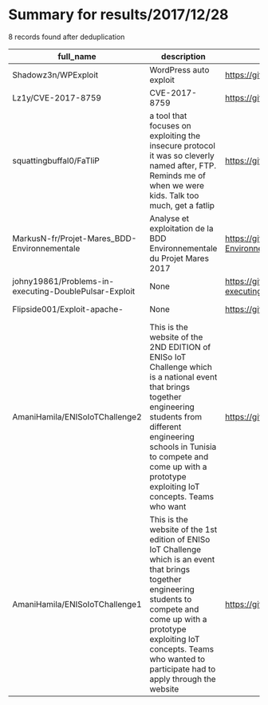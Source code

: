 
# Summary for results/2017/12/28
    
8 records found after deduplication

| full_name | description | html_url | matched_list | matched_count | pushed_at | size | stargazers_count | language | forks_count |
|-------------------------------------------------------|------------------------------------------------------------------------------------------------------------------------------------------------------------------------------------------------------------------------------------------------------------------|--------------------------------------------------------------------------|----------------|-----------------|---------------------------|--------|--------------------|------------|---------------|
| Shadowz3n/WPExploit | WordPress auto exploit | https://github.com/Shadowz3n/WPExploit | ['exploit'] | 1 | 2017-12-28 04:33:00+00:00 | 9 | 21 | Shell | 8 |
| Lz1y/CVE-2017-8759 | CVE-2017-8759 | https://github.com/Lz1y/CVE-2017-8759 | ['cve-2'] | 1 | 2017-12-28 07:16:15+00:00 | 8 | 84 | Python | 50 |
| squattingbuffal0/FaTliP | a tool that focuses on exploiting the insecure protocol it was so cleverly named after, FTP. Reminds me of when we were kids. Talk too much, get a fatlip | https://github.com/squattingbuffal0/FaTliP | ['exploit'] | 1 | 2017-12-28 19:33:06+00:00 | 19 | 0 | Python | 0 |
| MarkusN-fr/Projet-Mares_BDD-Environnementale | Analyse et exploitation de la BDD Environnementale du Projet Mares 2017 | https://github.com/MarkusN-fr/Projet-Mares_BDD-Environnementale | ['exploit'] | 1 | 2017-12-28 12:16:48+00:00 | 2427 | 0 | R | 0 |
| johny19861/Problems-in-executing-DoublePulsar-Exploit | None | https://github.com/johny19861/Problems-in-executing-DoublePulsar-Exploit | ['exploit'] | 1 | 2017-12-28 08:55:43+00:00 | 0 | 0 | | 0 |
| Flipside001/Exploit-apache- | None | https://github.com/Flipside001/Exploit-apache- | ['exploit'] | 1 | 2017-12-28 15:15:51+00:00 | 0 | 0 | | 0 |
| AmaniHamila/ENISoIoTChallenge2 | This is the website of the 2ND EDITION of ENISo IoT Challenge which is a national event that brings together engineering students from different engineering schools in Tunisia to compete and come up with a prototype exploiting IoT concepts. Teams who want | https://github.com/AmaniHamila/ENISoIoTChallenge2 | ['exploit'] | 1 | 2017-12-28 20:16:36+00:00 | 8656 | 0 | JavaScript | 0 |
| AmaniHamila/ENISoIoTChallenge1 | This is the website of the 1st edition of ENISo IoT Challenge which is an event that brings together engineering students to compete and come up with a prototype exploiting IoT concepts. Teams who wanted to participate had to apply through the website | https://github.com/AmaniHamila/ENISoIoTChallenge1 | ['exploit'] | 1 | 2017-12-28 23:22:57+00:00 | 114425 | 0 | JavaScript | 1 |
